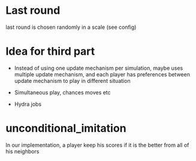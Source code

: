 # Last round

last round is chosen randomly in a scale (see config)

# Idea for third part

* Instead of using one update mechanism per simulation, maybe uses multiple
update mechanism, and each player has preferences between update mechanism
to play in different situation

* Simultaneous play, chances moves etc

* Hydra jobs

# unconditional_imitation

In our implementation, a player keep his scores if it is the better from
all of his neighbors
